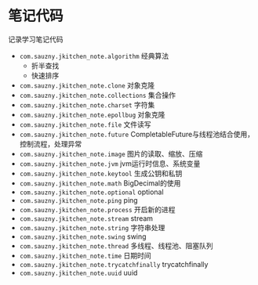 # 笔记代码

记录学习笔记代码

- `com.sauzny.jkitchen_note.algorithm` 经典算法
  - 折半查找
  - 快速排序
- `com.sauzny.jkitchen_note.clone` 对象克隆
- `com.sauzny.jkitchen_note.collections` 集合操作
- `com.sauzny.jkitchen_note.charset` 字符集
- `com.sauzny.jkitchen_note.epollbug` 对象克隆
- `com.sauzny.jkitchen_note.file` 文件读写
- `com.sauzny.jkitchen_note.future` CompletableFuture与线程池结合使用，控制流程，处理异常
- `com.sauzny.jkitchen_note.image` 图片的读取、缩放、压缩
- `com.sauzny.jkitchen_note.jvm` jvm运行时信息、系统变量
- `com.sauzny.jkitchen_note.keytool` 生成公钥和私钥
- `com.sauzny.jkitchen_note.math` BigDecimal的使用
- `com.sauzny.jkitchen_note.optional` optional
- `com.sauzny.jkitchen_note.ping` ping
- `com.sauzny.jkitchen_note.process` 开启新的进程
- `com.sauzny.jkitchen_note.stream` stream
- `com.sauzny.jkitchen_note.string` 字符串处理
- `com.sauzny.jkitchen_note.swing` swing
- `com.sauzny.jkitchen_note.thread` 多线程、线程池、阻塞队列
- `com.sauzny.jkitchen_note.time` 日期时间
- `com.sauzny.jkitchen_note.trycatchfinally` trycatchfinally
- `com.sauzny.jkitchen_note.uuid` uuid
